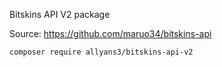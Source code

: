 Bitskins API V2 package

Source: https://github.com/maruo34/bitskins-api

```
composer require allyans3/bitskins-api-v2
```
